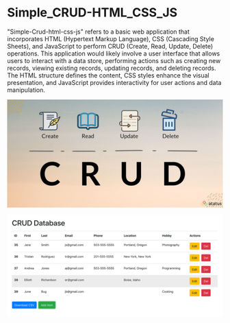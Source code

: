 # Simple_CRUD-HTML_CSS_JS

"Simple-Crud-html-css-js" refers to a basic web application that incorporates HTML (Hypertext Markup Language), CSS (Cascading Style Sheets), and JavaScript to perform CRUD (Create, Read, Update, Delete) operations. This application would likely involve a user interface that allows users to interact with a data store, performing actions such as creating new records, viewing existing records, updating records, and deleting records. The HTML structure defines the content, CSS styles enhance the visual presentation, and JavaScript provides interactivity for user actions and data manipulation.

![ Logo ](https://github.com/BoddepallyVenkatesh06/Simple-CRUD-HTML_CSS_JS/blob/main/CRUD.jpeg)

![ Table ](https://github.com/BoddepallyVenkatesh06/Simple-CRUD-HTML_CSS_JS/blob/main/1_mzMIXN2JodV2taEBzmUKLg.png)
